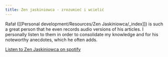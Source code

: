 ```yaml
---
title: Zen jaskiniowca - zrozumieć i wcielić
---
```


Rafał ([[Personal development/Resources/Zen Jaskiniowca/_index]]) is such a great person that he even records audio versions of his articles. I personally listen to them in order to consolidate my knowledge and for his noteworthy anecdotes, which he often adds. 

[Listen to Zen Jaskiniowca on spotify](https://open.spotify.com/show/35TZvlJ4uUy7SpMdNYQIHr)